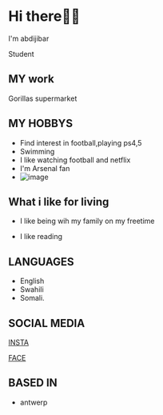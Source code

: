 # Hi there👋🏻

I'm abdijibar

Student

## MY work

Gorillas supermarket

## MY HOBBYS

- Find interest in football,playing ps4,5
- Swimming
- I like watching football and netflix
- I'm Arsenal fan
- ![image](https://user-images.githubusercontent.com/99200593/157937158-850b27bf-7893-4cf0-a826-02b706572966.png)

## What i like for living

- I like being wih my family on my freetime

- I like reading

## LANGUAGES

- English
- Swahili
- Somali.

## SOCIAL MEDIA

[INSTA](https://www.instagram.com/abdijabbar_shire/)

[FACE](https://www.facebook.com/abdimahad.samatar/)

## BASED IN

- antwerp
